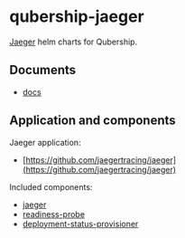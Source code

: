 # qubership-jaeger

[Jaeger](https://github.com/jaegertracing/jaeger) helm charts for Qubership.

## Documents

- [docs](docs)

## Application and components

Jaeger application:

- [https://github.com/jaegertracing/jaeger](https://github.com/jaegertracing/jaeger)

Included components:

- [jaeger](https://github.com/jaegertracing/jaeger)
- [readiness-probe](readiness-probe)
- [deployment-status-provisioner](https://github.com/Netcracker/qubership-deployment-status-provisioner)
